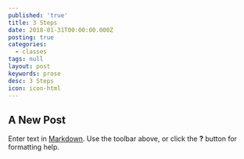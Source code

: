 ```yaml
---
published: 'true'
title: 3 Steps
date: 2018-01-31T00:00:00.000Z
posting: true
categories:
  - classes
tags: null
layout: post
keywords: prose
desc: 3 Steps
icon: icon-html
---
```

## A New Post

Enter text in [Markdown](http://daringfireball.net/projects/markdown/). Use the toolbar above, or click the **?** button for formatting help.
